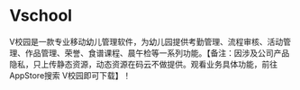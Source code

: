 # Vschool
V校园是一款专业移动幼儿管理软件，为幼儿园提供考勤管理、流程审核、活动管理、作品管理、荣誉、食谱课程、晨午检等一系列功能。【备注：因涉及公司产品隐私，只上传静态资源，动态资源在码云不做提供。观看业务具体功能，前往AppStore搜索 V校园即可下载】！
